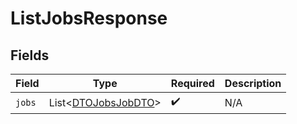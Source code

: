 # ListJobsResponse


## Fields

| Field                                                       | Type                                                        | Required                                                    | Description                                                 |
| ----------------------------------------------------------- | ----------------------------------------------------------- | ----------------------------------------------------------- | ----------------------------------------------------------- |
| `jobs`                                                      | List<[DTOJobsJobDTO](../../models/shared/DTOJobsJobDTO.md)> | :heavy_check_mark:                                          | N/A                                                         |